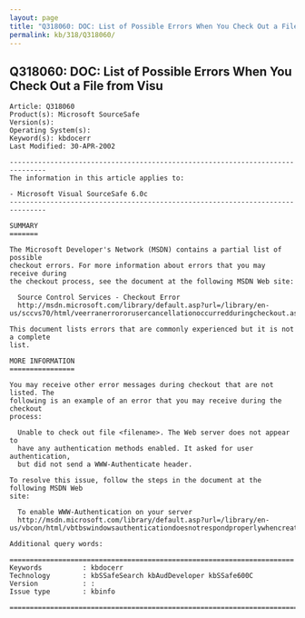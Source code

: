 ```yaml
---
layout: page
title: "Q318060: DOC: List of Possible Errors When You Check Out a File from Visu"
permalink: kb/318/Q318060/
---
```


## Q318060: DOC: List of Possible Errors When You Check Out a File from Visu

	Article: Q318060
	Product(s): Microsoft SourceSafe
	Version(s): 
	Operating System(s): 
	Keyword(s): kbdocerr
	Last Modified: 30-APR-2002
	
	-------------------------------------------------------------------------------
	The information in this article applies to:
	
	- Microsoft Visual SourceSafe 6.0c 
	-------------------------------------------------------------------------------
	
	SUMMARY
	=======
	
	The Microsoft Developer's Network (MSDN) contains a partial list of possible
	checkout errors. For more information about errors that you may receive during
	the checkout process, see the document at the following MSDN Web site:
	
	  Source Control Services - Checkout Error
	  http://msdn.microsoft.com/library/default.asp?url=/library/en-us/sccvs70/html/veerranerrororusercancellationoccurredduringcheckout.asp
	
	This document lists errors that are commonly experienced but it is not a complete
	list.
	
	MORE INFORMATION
	================
	
	You may receive other error messages during checkout that are not listed. The
	following is an example of an error that you may receive during the checkout
	process:
	
	  Unable to check out file <filename>. The Web server does not appear to
	  have any authentication methods enabled. It asked for user authentication,
	  but did not send a WWW-Authenticate header.
	
	To resolve this issue, follow the steps in the document at the following MSDN Web
	site:
	
	  To enable WWW-Authentication on your server
	  http://msdn.microsoft.com/library/default.asp?url=/library/en-us/vbcon/html/vbtbswindowsauthenticationdoesnotrespondproperlywhencreatingwebapplication.asp
	
	Additional query words:
	
	======================================================================
	Keywords          : kbdocerr 
	Technology        : kbSSafeSearch kbAudDeveloper kbSSafe600C
	Version           : :
	Issue type        : kbinfo
	
	=============================================================================
	
